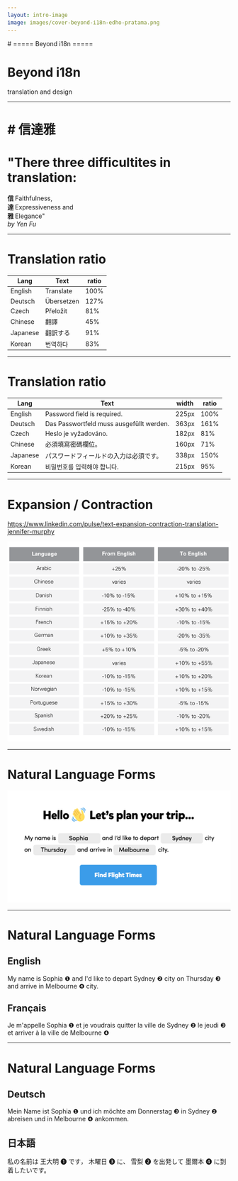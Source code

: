 ```yaml
---
layout: intro-image
image: images/cover-beyond-i18n-edho-pratama.png
---
```


<div class="hidden">
# ===== Beyond i18n =====
</div>

<div class="absolute top-10">
  <span class="font-700">

  </span>
</div>

<div class="absolute bottom-10">
  <h1>Beyond i18n</h1>
  <p>translation and design</p>
</div>

<!--
background image: Photo by Edho Pratama on Unsplash
https://unsplash.com/photos/T6fDN60bMWY
-->

<!--
-->

---

<h1 class="hidden">
# 信達雅
</h1>

<div class="absolute bottom-10 text-5xl leading-normal">
  <h1 class="text-3xl leading-loose">"There three difficultites in translation:</h1>
  <div>
    <b class="text-pink-700">信 </b>Faithfulness, 
  </div>
  <div>
    <b class="text-pink-700">達 </b>Expressiveness and 
  </div>
  <div>
    <b class="text-pink-700">雅 </b>Elegance"
  </div>
  <em class="text-xl">by Yen Fu</em>
</div>



<!--
Yan Fu (simplified Chinese: 严复; traditional Chinese: 嚴復; pinyin: Yán Fù; 8 January 1854 — 27 October 1921) was a Chinese military officer, newspaper editor, translator, and writer. He was most famous for introducing western ideas, including Darwin's "natural selection", to China in the late 19th century. 

The three difficulties became the model of a ideal in translation and influence the translation a lot in publication.

An ideal translation to Chinese or Japanese that follows the three principle could make the length of translation very different from English or to English.


-->

---

# Translation ratio

| Lang     | Text       | ratio |
| -------- | ---------- | ----- |
| English  | Translate  | 100% |
| Deutsch  | Übersetzen | <span class="text-red-600">127%</span> |
| Czech    | Přeložit   | <span class="text-green-600">81%</span> |
| Chinese  | 翻譯        | <span class="text-green-600">45%</span> |
| Japanese | 翻訳する    | <span class="text-green-600">91%</span> |
| Korean   | 번역하다 　   | <span class="text-green-600">83%</span> |


<!--
websites and apps
Most of the latest CMS platforms are now translation friendly and built to handle the expansion and contraction that comes with translations. Developers are creating global-ready apps that are designed to accommodate localization for other countries, languages, and cultures.

Despite the capabilities of web and app development to accommodate multiple languages, it is worth considering a final round of post-localization review. Linguists will review your site and/or app to ensure the appropriate translations were used, have been placed properly, fit the space, and function according to the developer’s specifications.

// https://eriksen.com/language/text-expansion/
-->

---

# Translation ratio

| Lang     | Text       | width | ratio |
| -------- | ---------- | ----- | ----- |
| English  | Password field is required. | 225px | 100% |
| Deutsch  | Das Passwortfeld muss ausgefüllt werden. | 363px | <span class="text-red-600">161%</span> |
| Czech    | Heslo je vyžadováno. | 182px | <span class="text-green-600">81%</span> |
| Chinese  | 必須填寫密碼欄位。      | 160px | <span class="text-green-600">71%</span> |
| Japanese | パスワードフィールドの入力は必須です。 | 338px | <span class="text-red-600">150%</span> |
| Korean   | 비밀번호를 입력해야 합니다. 　   | 215px | <span class="text-green-600">95%</span> |


---

# Expansion / Contraction

https://www.linkedin.com/pulse/text-expansion-contraction-translation-jennifer-murphy
<div>
  <img src="images/translation-ratio.png" class="w-4/5"/>
</div>

<!--
As previously mentioned, German will be considerably longer than, for example, English copy. Or Koreans may not use spaces to separate words. This will mess up a non-adaptive layout. In an interview, Sonia Sánchez Moreno, Director of Sylaba Translations, points out that the Spanish language expands about 30% over English. A translator can save you significant money on redesigning parts of your product where translations won’t fit.
-->
---

# Natural Language Forms

![](images/2022-08-28-23-29-07.png)

---

# Natural Language Forms

<div class="flex flex-col text-xl mt-12 text-gray-500">
  <div class="leading-16">
    <h2 class="text-gray-700 mb-4">English</h2>
    My name is <span class="px-3 py-2 bg-gray-200 text-gray-900">Sophia <span class="n1">❶</span></span> and 
    I'd like to depart <span class="px-3 py-2 bg-gray-200 text-gray-900">Sydney <span class="n2">❷</span></span> city 
    on <span class="px-3 py-2 bg-gray-200 text-gray-900">Thursday <span class="n3">❸</span></span> and 
    arrive in <span class="px-3 py-2 bg-gray-200 text-gray-900">Melbourne <span class="n4">❹</span></span> city.
  </div>

  
  <div class="mt-12 leading-12">
    <h2 class="text-gray-700 mb-4">Français</h2>
    Je m'appelle <span class="px-3 py-2 bg-gray-200 text-gray-900">Sophia <span class="n1">❶</span></span> 
    et je voudrais quitter la ville de <span class="px-3 py-2 bg-gray-200 text-gray-900">Sydney <span class="n2">❷</span></span> 
    le <span class="px-3 py-2 bg-gray-200 text-gray-900">jeudi <span class="n3">❸</span></span><br />
    et arriver à la ville de <span class="px-3 py-2 bg-gray-200 text-gray-900">Melbourne <span class="n4">❹</span></span>
  </div>
</div>

<style>
  .n1, .n2, .n3, .n4 {
    @apply text-3xl inline-block transform translate-y-1;
  }
  .n1 {
    @apply text-red-500;
  }
  .n2 {
    @apply text-blue-500;
  }
  .n3 {
    @apply text-orange-300;
  }
  .n4 {
    @apply text-green-500;
  }
</style>

<!-- Note -->

---

# Natural Language Forms

<div class="flex flex-col text-xl mt-12 text-gray-500">
  <div class="leading-16">
    <h2 class="text-gray-700 mb-4">Deutsch</h2>
    Mein Name ist <span class="px-3 py-2 bg-gray-200 text-gray-900">Sophia <span class="n1">❶</span></span> 
    und ich möchte am <span class="px-3 py-2 bg-gray-200 text-gray-900">Donnerstag <span class="n3">❸</span></span> 
    in <span class="px-3 py-2 bg-gray-200 text-gray-900">Sydney <span class="n2">❷</span></span> abreisen 
    und in <span class="px-3 py-2 bg-gray-200 text-gray-900">Melbourne <span class="n4">❹</span></span> ankommen.
  </div>
  <div class="mt-12 leading-12">
    <h2 class="text-gray-700 mb-4">日本語</h2>
    私の名前は <span class="px-3 py-2 bg-gray-200 text-gray-900">王大明 <span class="n1">❶</span></span> です，
    <span class="px-3 py-2 bg-gray-200 text-gray-900">木曜日 <span class="n3">❸</span></span> に、 
    <span class="px-3 py-2 bg-gray-200 text-gray-900">雪梨 <span class="n2">❷</span></span> を出発して
    <span class="px-3 py-2 bg-gray-200 text-gray-900">墨爾本 <span class="n4">❹</span></span> に到着したいです。
  </div>
</div>

<style>
  .n1, .n2, .n3, .n4 {
    @apply text-3xl inline-block transform translate-y-1;
  }
  .n1 {
    @apply text-red-500;
  }
  .n2 {
    @apply text-blue-500;
  }
  .n3 {
    @apply text-orange-300;
  }
  .n4 {
    @apply text-green-500;
  }
</style>